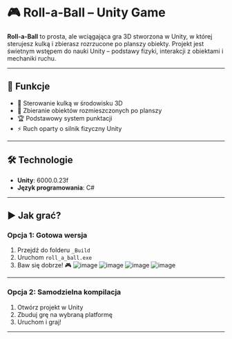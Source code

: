 # 🎮 Roll-a-Ball – Unity Game

**Roll-a-Ball** to prosta, ale wciągająca gra 3D stworzona w Unity, w której sterujesz kulką i zbierasz rozrzucone po planszy obiekty. Projekt jest świetnym wstępem do nauki Unity – podstawy fizyki, interakcji z obiektami i mechaniki ruchu.

---

## 🚀 Funkcje

- 🔵 Sterowanie kulką w środowisku 3D
- 🎯 Zbieranie obiektów rozmieszczonych po planszy
- 🏆 Podstawowy system punktacji
- ⚡️ Ruch oparty o silnik fizyczny Unity

---

## 🛠️ Technologie

- **Unity**: 6000.0.23f
- **Język programowania**: C#

---

## ▶️ Jak grać?

### Opcja 1: Gotowa wersja

1. Przejdź do folderu `_Build`
2. Uruchom `roll_a_ball.exe`
3. Baw się dobrze! 🎮
![image](https://github.com/user-attachments/assets/7d5cc850-a673-45d0-a6c5-355d15726fc7)
![image](https://github.com/user-attachments/assets/161c273c-0f55-4564-b53b-b52e325c1c39)
![image](https://github.com/user-attachments/assets/c6a49800-98bb-4b7f-82fa-9427f7f2796e)
![image](https://github.com/user-attachments/assets/4b5d456b-b14b-48f3-bc60-790b43a060fb)


---

### Opcja 2: Samodzielna kompilacja

1. Otwórz projekt w Unity
2. Zbuduj grę na wybraną platformę
3. Uruchom i graj!

---
